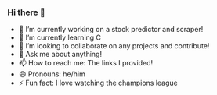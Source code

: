### Hi there 👋

- 🔭 I’m currently working on a stock predictor and scraper!
- 🌱 I’m currently learning C
- 👯 I’m looking to collaborate on any projects and contribute! 
- 💬 Ask me about anything!
- 📫 How to reach me: The links I provided!
- 😄 Pronouns: he/him
- ⚡ Fun fact: I love watching the champions league
